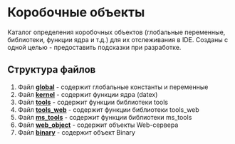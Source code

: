 # Коробочные объекты

Каталог определения коробочных объектов (глобальные переменные, библиотеки, функции ядра и т.д.) для их отслеживания в IDE.
Созданы с одной целью - предоставить подсказки при разработке.

## Структура файлов

1. Файл **[global](global.js)** - содержит глобальные константы и переменные
2. Файл **[kernel](kernel.js)** - содержит функции ядра (datex)
3. Файл **[tools](tools.js)** - содержит функции библиотеки tools
4. Файл **[tools_web](tools_web.js)** - содержит функции библиотеки tools_web
5. Файл **[ms_tools](ms_tools.js)** - содержит функции библиотеки ms_tools
6. Файл **[web_object](web_object.js)** - содержит объекты Web-сервера
7. Файл **[binary](binary.js)** - содержит объект Binary
